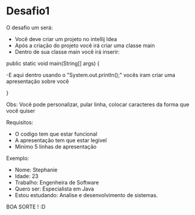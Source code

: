 # Desafio1

O desafio um será:

- Você deve criar um projeto no intellij Idea
- Após a criação do projeto você irá criar uma classe main
- Dentro de sua classe main você irá inserir:

public static void main(String[] args) {

-E aqui dentro usando o "System.out.println();" vocês iram criar uma apresentação sobre você
        
}

Obs: Você pode personalizar, pular linha, colocar caracteres da forma que você quiser

Requisitos:
- O codigo tem que estar funcional
- A apresentação tem que estar legivel
- Minimo 5 linhas de apresentação

Exemplo:

- Nome: Stephanie
- Idade: 23
- Trabalho: Engenheira de Software
- Quero ser: Especialista em Java
- Estou estudando: Analise e desenvolvimento de sistemas.

BOA SORTE ! :D
